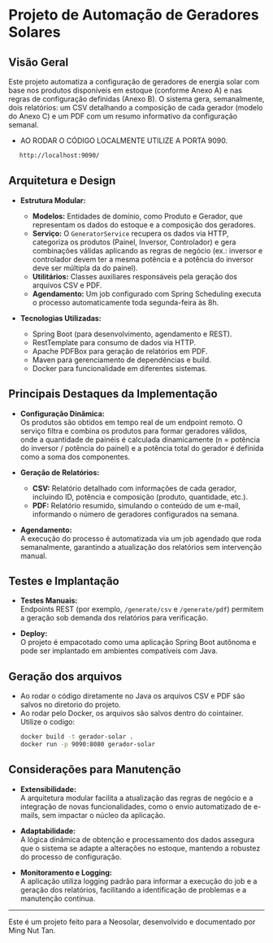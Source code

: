 # Projeto de Automação de Geradores Solares

## Visão Geral

Este projeto automatiza a configuração de geradores de energia solar com base nos produtos disponíveis em estoque (conforme Anexo A) e nas regras de configuração definidas (Anexo B). O sistema gera, semanalmente, dois relatórios: um CSV detalhando a composição de cada gerador (modelo do Anexo C) e um PDF com um resumo informativo da configuração semanal.

- AO RODAR O CÓDIGO LOCALMENTE UTILIZE A PORTA 9090.
```bash
   http://localhost:9090/
```
## Arquitetura e Design

- **Estrutura Modular:**
    - **Modelos:** Entidades de domínio, como Produto e Gerador, que representam os dados do estoque e a composição dos geradores.
    - **Serviço:** O `GeneratorService` recupera os dados via HTTP, categoriza os produtos (Painel, Inversor, Controlador) e gera combinações válidas aplicando as regras de negócio (ex.: inversor e controlador devem ter a mesma potência e a potência do inversor deve ser múltipla da do painel).
    - **Utilitários:** Classes auxiliares responsáveis pela geração dos arquivos CSV e PDF.
    - **Agendamento:** Um job configurado com Spring Scheduling executa o processo automaticamente toda segunda-feira às 8h.

- **Tecnologias Utilizadas:**
    - Spring Boot (para desenvolvimento, agendamento e REST).
    - RestTemplate para consumo de dados via HTTP.
    - Apache PDFBox para geração de relatórios em PDF.
    - Maven para gerenciamento de dependências e build.
    - Docker para funcionalidade em diferentes sistemas.

## Principais Destaques da Implementação

- **Configuração Dinâmica:**  
  Os produtos são obtidos em tempo real de um endpoint remoto. O serviço filtra e combina os produtos para formar geradores válidos, onde a quantidade de painéis é calculada dinamicamente (n = potência do inversor / potência do painel) e a potência total do gerador é definida como a soma dos componentes.

- **Geração de Relatórios:**
    - **CSV:** Relatório detalhado com informações de cada gerador, incluindo ID, potência e composição (produto, quantidade, etc.).
    - **PDF:** Relatório resumido, simulando o conteúdo de um e-mail, informando o número de geradores configurados na semana.

- **Agendamento:**  
  A execução do processo é automatizada via um job agendado que roda semanalmente, garantindo a atualização dos relatórios sem intervenção manual.

## Testes e Implantação

- **Testes Manuais:**  
  Endpoints REST (por exemplo, `/generate/csv` e `/generate/pdf`) permitem a geração sob demanda dos relatórios para verificação.

- **Deploy:**  
  O projeto é empacotado como uma aplicação Spring Boot autônoma e pode ser implantado em ambientes compatíveis com Java.

## Geração dos arquivos

- Ao rodar o código diretamente no Java os arquivos CSV e PDF são salvos no diretorio do projeto.
- Ao rodar pelo Docker, os arquivos são salvos dentro do cointainer. Utilize o codigo:
   ```bash
   docker build -t gerador-solar .
   docker run -p 9090:8080 gerador-solar
   ```

## Considerações para Manutenção

- **Extensibilidade:**  
  A arquitetura modular facilita a atualização das regras de negócio e a integração de novas funcionalidades, como o envio automatizado de e-mails, sem impactar o núcleo da aplicação.

- **Adaptabilidade:**  
  A lógica dinâmica de obtenção e processamento dos dados assegura que o sistema se adapte a alterações no estoque, mantendo a robustez do processo de configuração.

- **Monitoramento e Logging:**  
  A aplicação utiliza logging padrão para informar a execução do job e a geração dos relatórios, facilitando a identificação de problemas e a manutenção contínua.


---

Este é um projeto feito para a Neosolar, desenvolvido e documentado por Ming Nut Tan. 
